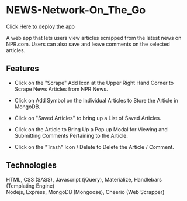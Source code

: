 # NEWS-Network-On_The_Go

[Click Here to deploy the app](https://shielded-beach-16365.herokuapp.com)

A web app that lets users view articles scrapped from the latest news on NPR.com.
Users can also save and leave comments on the selected articles.

## Features

* Click on the "Scrape" Add Icon at the Upper Right Hand Corner to Scrape News Articles from NPR News.

* Click on Add Symbol on the Individual Articles to Store the Article in MongoDB.

* Click on "Saved Articles" to bring up a List of Saved Articles.

* Click on the Article to Bring Up a Pop up Modal for Viewing and Submitting Comments Pertaining to the Article.

* Click on the "Trash" Icon / Delete to Delete the Article / Comment.

## Technologies
HTML, CSS (SASS), Javascript (jQuery), Materialize, Handlebars (Templating Engine)	
Nodejs, Express, MongoDB (Mongoose), Cheerio (Web Scrapper)

